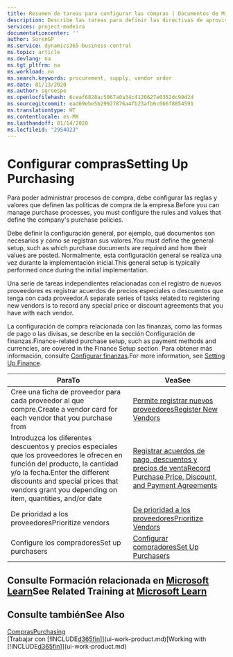 ```yaml
---
title: Resumen de tareas para configurar las compras | Documentos de Microsoft
description: Describe las tareas para definir las directivas de aprovisionamiento de su empresa y configurar sus procesos de compra.
services: project-madeira
documentationcenter: ''
author: SorenGP
ms.service: dynamics365-business-central
ms.topic: article
ms.devlang: na
ms.tgt_pltfrm: na
ms.workload: na
ms.search.keywords: procurement, supply, vendor order
ms.date: 01/13/2020
ms.author: sgroespe
ms.openlocfilehash: 6ceaf6828ac5067a0a34c4120627e0352dc90d2d
ms.sourcegitcommit: ead69ebe5b29927876a4fb23afb6c066f8854591
ms.translationtype: HT
ms.contentlocale: es-MX
ms.lasthandoff: 01/14/2020
ms.locfileid: "2954023"
---
```

# <a name="setting-up-purchasing"></a><span data-ttu-id="91f0f-103">Configurar compras</span><span class="sxs-lookup"><span data-stu-id="91f0f-103">Setting Up Purchasing</span></span>
<span data-ttu-id="91f0f-104">Para poder administrar procesos de compra, debe configurar las reglas y valores que definen las políticas de compra de la empresa.</span><span class="sxs-lookup"><span data-stu-id="91f0f-104">Before you can manage purchase processes, you must configure the rules and values that define the company's purchase policies.</span></span>

<span data-ttu-id="91f0f-105">Debe definir la configuración general, por ejemplo, qué documentos son necesarios y cómo se registran sus valores.</span><span class="sxs-lookup"><span data-stu-id="91f0f-105">You must define the general setup, such as which purchase documents are required and how their values are posted.</span></span> <span data-ttu-id="91f0f-106">Normalmente, esta configuración general se realiza una vez durante la implementación inicial.</span><span class="sxs-lookup"><span data-stu-id="91f0f-106">This general setup is typically performed once during the initial implementation.</span></span>

<span data-ttu-id="91f0f-107">Una serie de tareas independientes relacionadas con el registro de nuevos proveedores es registrar acuerdos de precios especiales o descuentos que tenga con cada proveedor.</span><span class="sxs-lookup"><span data-stu-id="91f0f-107">A separate series of tasks related to registering new vendors is to record any special price or discount agreements that you have with each vendor.</span></span>

<span data-ttu-id="91f0f-108">La configuración de compra relacionada con las finanzas, como las formas de pago o las divisas, se describe en la sección Configuración de finanzas.</span><span class="sxs-lookup"><span data-stu-id="91f0f-108">Finance-related purchase setup, such as payment methods and currencies, are covered in the Finance Setup section.</span></span> <span data-ttu-id="91f0f-109">Para obtener más información, consulte [Configurar finanzas](finance-setup-finance.md).</span><span class="sxs-lookup"><span data-stu-id="91f0f-109">For more information, see [Setting Up Finance](finance-setup-finance.md).</span></span>

| <span data-ttu-id="91f0f-110">Para</span><span class="sxs-lookup"><span data-stu-id="91f0f-110">To</span></span> | <span data-ttu-id="91f0f-111">Vea</span><span class="sxs-lookup"><span data-stu-id="91f0f-111">See</span></span> |
| --- | --- |
| <span data-ttu-id="91f0f-112">Cree una ficha de proveedor para cada proveedor al que compre.</span><span class="sxs-lookup"><span data-stu-id="91f0f-112">Create a vendor card for each vendor that you purchase from</span></span>|[<span data-ttu-id="91f0f-113">Permite registrar nuevos proveedores</span><span class="sxs-lookup"><span data-stu-id="91f0f-113">Register New Vendors</span></span>](purchasing-how-register-new-vendors.md) |
| <span data-ttu-id="91f0f-114">Introduzca los diferentes descuentos y precios especiales que los proveedores le ofrecen en función del producto, la cantidad y/o la fecha.</span><span class="sxs-lookup"><span data-stu-id="91f0f-114">Enter the different discounts and special prices that vendors grant you depending on item, quantities, and/or date</span></span> |[<span data-ttu-id="91f0f-115">Registrar acuerdos de pago, descuentos y precios de venta</span><span class="sxs-lookup"><span data-stu-id="91f0f-115">Record Purchase Price, Discount, and Payment Agreements</span></span>](purchasing-how-record-purchase-price-discount-payment-agreements.md) |
| <span data-ttu-id="91f0f-116">De prioridad a los proveedores</span><span class="sxs-lookup"><span data-stu-id="91f0f-116">Prioritize vendors</span></span> |[<span data-ttu-id="91f0f-117">De prioridad a los proveedores</span><span class="sxs-lookup"><span data-stu-id="91f0f-117">Prioritize Vendors</span></span>](purchasing-how-prioritize-vendors.md) |
| <span data-ttu-id="91f0f-118">Configure los compradores</span><span class="sxs-lookup"><span data-stu-id="91f0f-118">Set up purchasers</span></span> |[<span data-ttu-id="91f0f-119">Configurar compradores</span><span class="sxs-lookup"><span data-stu-id="91f0f-119">Set Up Purchasers</span></span>](purchasing-how-setup-purchasers.md) |

## <a name="see-related-training-at-microsoft-learnlearnmodulestrade-get-started-dynamics-365-business-central"></a><span data-ttu-id="91f0f-120">Consulte Formación relacionada en [Microsoft Learn](/learn/modules/trade-get-started-dynamics-365-business-central/)</span><span class="sxs-lookup"><span data-stu-id="91f0f-120">See Related Training at [Microsoft Learn](/learn/modules/trade-get-started-dynamics-365-business-central/)</span></span>

## <a name="see-also"></a><span data-ttu-id="91f0f-121">Consulte también</span><span class="sxs-lookup"><span data-stu-id="91f0f-121">See Also</span></span>
[<span data-ttu-id="91f0f-122">Compras</span><span class="sxs-lookup"><span data-stu-id="91f0f-122">Purchasing</span></span>](purchasing-manage-purchasing.md)  
<span data-ttu-id="91f0f-123">[Trabajar con [!INCLUDE[d365fin](includes/d365fin_md.md)]](ui-work-product.md)</span><span class="sxs-lookup"><span data-stu-id="91f0f-123">[Working with [!INCLUDE[d365fin](includes/d365fin_md.md)]](ui-work-product.md)</span></span>
